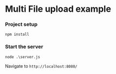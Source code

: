 # Multi File upload example

### Project setup
``
npm install
``

### Start the server
``
node .\server.js
``

Navigate to ``http://localhost:8080/``